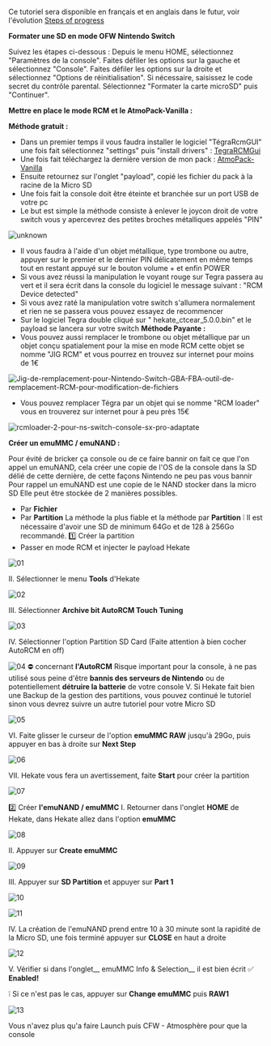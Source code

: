 
Ce tutoriel sera disponible en français et en anglais dans le futur, voir l'évolution [Steps of progress](https://github.com/THZoria/AtmoPack-Vanilla/issues/2)

__Formater une SD en mode OFW Nintendo Switch__

Suivez les étapes ci-dessous :
Depuis le menu HOME, sélectionnez "Paramètres de la console".
Faites défiler les options sur la gauche et sélectionnez "Console".
Faites défiler les options sur la droite et sélectionnez "Options de réinitialisation".
Si nécessaire, saisissez le code secret du contrôle parental.
Sélectionnez "Formater la carte microSD" puis "Continuer".

__Mettre en place le mode RCM et le AtmoPack-Vanilla :__

__Méthode gratuit :__ 
- Dans un premier temps il vous faudra installer  le logiciel "TégraRcmGUI" une fois fait sélectionnez "settings" puis "install drivers" :
[TegraRCMGui](https://github.com/eliboa/TegraRcmGUI/releases/download/2.6/TegraRcmGUI_v2.6_Installer.msi)
- Une fois fait téléchargez la dernière version de mon pack : [AtmoPack-Vanilla](https://github.com/THZoria/AtmoPack-Vanilla/releases/latest)
- Ensuite retournez sur l'onglet "payload", copié les fichier du pack à la racine de la Micro SD 
- Une fois fait la console doit être éteinte et branchée sur un port USB de votre pc
- Le but est simple la méthode consiste à enlever le joycon droit de votre switch vous y apercevrez des petites broches métalliques appelés "PIN"

![unknown](https://user-images.githubusercontent.com/50277488/118039934-2e09c280-b371-11eb-907e-9dec4d27a2d2.png)

- Il vous faudra à l'aide d'un objet métallique, type trombone ou autre, appuyer sur le premier et le dernier PIN délicatement en même temps tout en restant appuyé sur le bouton volume + et enfin POWER
- Si vous avez réussi la manipulation le voyant rouge sur Tegra passera au vert et il sera écrit dans la console du logiciel le message suivant : "RCM Device detected"
- Si vous avez raté la manipulation votre switch s'allumera normalement et rien ne se passera vous pouvez essayez de recommencer
- Sur le logiciel Tegra double cliqué sur " hekate_ctcear_5.0.0.bin" et le payload se lancera sur votre switch
__Méthode Payante :__ 
- Vous pouvez aussi remplacer le trombone ou objet métallique par un objet conçu spatialement pour la mise en mode RCM cette objet se nomme "JIG RCM" et vous pourrez en trouvez sur internet pour moins de 1€

![Jig-de-remplacement-pour-Nintendo-Switch-GBA-FBA-outil-de-remplacement-RCM-pour-modification-de-fichiers](https://user-images.githubusercontent.com/50277488/118040253-9ce71b80-b371-11eb-95f1-f69fd596b6bb.jpg)

- Vous pouvez remplacer Tégra par un objet qui se nomme "RCM loader" vous en trouverez sur internet pour à peu près 15€

![rcmloader-2-pour-ns-switch-console-sx-pro-adaptate](https://user-images.githubusercontent.com/50277488/118040298-a6708380-b371-11eb-9776-e55c77e9ab72.jpg)

__Créer un emuMMC / emuNAND :__

Pour évité de bricker ça console ou de ce faire bannir on fait ce que l'on appel un emuNAND, cela créer une copie de l'OS de la console dans la SD délié de cette dernière, de cette façons Nintendo ne peu pas vous bannir
Pour rappel un emuNAND est une copie de le NAND stocker dans la micro SD
Elle peut être stockée de 2 manières possibles.
- Par __Fichier__
- Par __Partition__
La méthode la plus fiable et la méthode par __Partition__
❕ Il est nécessaire d'avoir une SD de minimum 64Go et de 128 à 256Go recommandé.
1️⃣ Créer la partition
- Passer en mode RCM et injecter le payload Hekate

![01](https://user-images.githubusercontent.com/50277488/118040566-fc452b80-b371-11eb-936a-7c5511b752a2.png)

II. Sélectionner le menu __Tools__ d'Hekate

![02](https://user-images.githubusercontent.com/50277488/118041001-94431500-b372-11eb-9c39-1a73ebc63e78.png)

III. Sélectionner __Archive bit  AutoRCM  Touch Tuning__

![03](https://user-images.githubusercontent.com/50277488/118041032-9b6a2300-b372-11eb-8f77-722cc0bf6895.png)

IV. Sélectionner l'option Partition SD Card (Faite attention à bien cocher AutoRCM en off)

![04](https://user-images.githubusercontent.com/50277488/118041052-a1600400-b372-11eb-878d-70ca8ca4e1ae.png)
⛔ concernant __l'AutoRCM__ Risque important pour la console, à ne pas utilisé sous peine d'être __bannis des serveurs de Nintendo__ ou de potentiellement __détruire la batterie__ de votre console
V. Si Hekate fait bien une Backup de la gestion des partitions, vous pouvez continué le tutoriel sinon vous devrez suivre un autre tutoriel pour votre Micro SD

![05](https://user-images.githubusercontent.com/50277488/118041142-b9378800-b372-11eb-8d4a-b13ae3bb94a1.png)

VI. Faite glisser le curseur de l'option __emuMMC RAW__ jusqu'à 29Go, puis appuyer en bas à droite sur __Next Step__

![06](https://user-images.githubusercontent.com/50277488/118041165-c18fc300-b372-11eb-8dcc-5795fbb17674.png)

VII. Hekate vous fera un avertissement, faite __Start__  pour créer la partition

![07](https://user-images.githubusercontent.com/50277488/118041197-cbb1c180-b372-11eb-9720-daa454323d9d.png)

2️⃣ Créer __l'emuNAND / emuMMC__
I. Retourner dans l'onglet __HOME__  de Hekate, dans Hekate allez dans l'option __emuMMC__

![08](https://user-images.githubusercontent.com/50277488/118041250-dbc9a100-b372-11eb-819f-332e36a5d6c0.png)

II. Appuyer sur __Create emuMMC__

![09](https://user-images.githubusercontent.com/50277488/118041279-e1bf8200-b372-11eb-96fc-9aa41fad1a9d.png)

III. Appuyer sur __SD Partition__ et appuyer sur __Part 1__

![10](https://user-images.githubusercontent.com/50277488/118041305-ea17bd00-b372-11eb-818f-b832007befda.png)

![11](https://user-images.githubusercontent.com/50277488/118041317-eedc7100-b372-11eb-84cf-62f499771188.png)

IV. La création de l'emuNAND prend entre 10 à 30 minute sont la rapidité de la Micro SD, une fois terminé appuyer sur __CLOSE__ en haut a droite

![12](https://user-images.githubusercontent.com/50277488/118041356-fb60c980-b372-11eb-8c85-8b8d4e471031.png)

V. Vérifier si dans l'onglet__ emuMMC Info & Selection__ il est bien écrit ✅ __Enabled!__

❕ Si ce n'est pas le cas, appuyer sur __Change emuMMC__ puis __RAW1__

![13](https://user-images.githubusercontent.com/50277488/118041385-03b90480-b373-11eb-8746-f6c4f712e8bd.png)

Vous n'avez plus qu'a faire Launch puis CFW - Atmosphère pour que la console





